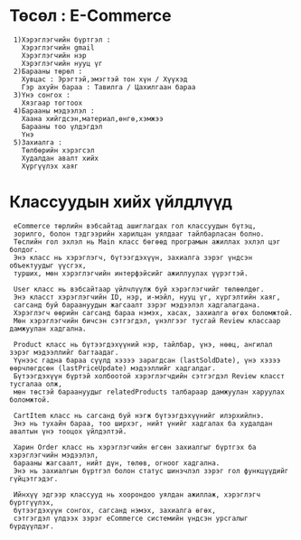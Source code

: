 #   Төсөл : E-Commerce

     1)Хэрэглэгчийн бүртгэл :   
       Хэрэглэгчийн gmail
       Хэрэглэгчийн нэр 
       Хэрэглэгчийн нууц үг
     2)Барааны төрөл :
       Хувцас : Эрэгтэй,эмэгтэй тон хүн / Хүүхэд
       Гэр ахуйн бараа : Тавилга / Цахилгаан бараа
     3)Үнэ сонгох :
       Хязгаар тогтоох
     4)Барааны мэдээлэл :
       Хаана хийгдсэн,материал,өнгө,хэмжээ
       Барааны тоо үлдэгдэл 
       Үнэ
     5)Захиалга :
       Төлбөрийн хэрэгсэл
       Худалдан авалт хийх
       Хүргүүлэх хаяг

# Классуудын хийх үйлдлүүд
     eCommerce төрлийн вэбсайтад ашиглагдах гол классуудын бүтэц, 
     зорилго, болон тэдгээрийн харилцан уялдааг тайлбарласан болно. 
     Төслийн гол эхлэл нь Main класс бөгөөд програмын ажиллах эхлэл цэг болдог. 
     Энэ класс нь хэрэглэгч, бүтээгдэхүүн, захиалга зэрэг үндсэн объектуудыг үүсгэх, 
     турших, мөн хэрэглэгчийн интерфэйсийг ажиллуулах үүрэгтэй.

     User класс нь вэбсайтаар үйлчлүүлж буй хэрэглэгчийг төлөөлдөг. 
     Энэ класст хэрэглэгчийн ID, нэр, и-мэйл, нууц үг, хүргэлтийн хаяг, 
     сагсанд буй бараануудын жагсаалт зэрэг мэдээлэл хадгалагдана. 
     Хэрэглэгч өөрийн сагсанд бараа нэмэх, хасах, захиалга өгөх боломжтой. 
     Мөн хэрэглэгчийн бичсэн сэтгэгдэл, үнэлгээг тусгай Review классаар дамжуулан хадгална.

     Product класс нь бүтээгдэхүүний нэр, тайлбар, үнэ, нөөц, ангилал зэрэг мэдээллийг багтаадаг. 
     Үүнээс гадна бараа сүүлд хэзээ зарагдсан (lastSoldDate), үнэ хэзээ өөрчлөгдсөн (lastPriceUpdate) мэдээллийг хадгалдаг.           
     Бүтээгдэхүүн бүртэй холбоотой хэрэглэгчдийн сэтгэгдэл Review класст тусгалаа олж, 
     мөн төстэй бараануудыг relatedProducts талбараар дамжуулан харуулах боломжтой.

     CartItem класс нь сагсанд буй нэгж бүтээгдэхүүнийг илэрхийлнэ. 
     Энэ нь тухайн бараа, тоо ширхэг, нийт үнийг хадгалах ба худалдан авалтын үнэ тооцох үйлдэлтэй.

     Харин Order класс нь хэрэглэгчийн өгсөн захиалгыг бүртгэх ба хэрэглэгчийн мэдээлэл, 
     барааны жагсаалт, нийт дүн, төлөв, огноог хадгална. 
     Энэ нь захиалгын бүртгэл болон статус шинэчлэл зэрэг гол функцүүдийг гүйцэтгэдэг.

     Ийнхүү эдгээр классууд нь хоорондоо уялдан ажиллаж, хэрэглэгч бүртгүүлэх, 
     бүтээгдэхүүн сонгох, сагсанд нэмэх, захиалга өгөх, 
     сэтгэгдэл үлдээх зэрэг eCommerce системийн үндсэн урсгалыг бүрдүүлдэг.
